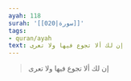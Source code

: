 ```yaml
---
ayah: 118
surah: '[[020|سورة]]'
tags:
- quran/ayah
text: إن لك ألا تجوع فيها ولا تعرى
---
```

> إن لك ألا تجوع فيها ولا تعرى
